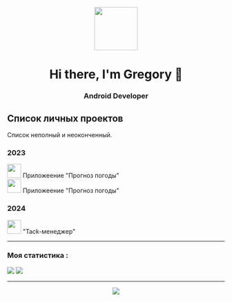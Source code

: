 <div id="header" align="center">
  <img src="https://media.giphy.com/media/M9gbBd9nbDrOTu1Mqx/giphy.gif" width="100"/>
</div>

<div id="header" align="center">
<h1>Hi there, I'm Gregory 👋</h1>
<h3>Android Developer</h3>
</div>

## Список личных проектов
Список неполный и неоконченный.<br>

### 2023
<img src="https://github.com/user-attachments/assets/52e5c32d-a4d6-4863-8cd6-4fe9e10ed023" width="32" height="32"> Приложеение "Прогноз погоды"<br>
<img src="https://github.com/user-attachments/assets/bb0db3e9-0956-4b0a-9d83-09d368fd32b7" width="32" height="32"> Приложеение "Прогноз погоды"<br>
### 2024
<img src="https://github.com/user-attachments/assets/83ed1809-e4b3-49f8-92d1-b11739bddada" width="32" height="32"> "Tack-менеджер"<br>

---

### Моя статистика :

<img  src="https://github-readme-stats.vercel.app/api?username=gregorysid">
<img  src="https://github-readme-stats.vercel.app/api/top-langs/?username=gregorysid">

---

<div align="center">
  <img src="https://quotes-github-readme.vercel.app/api?type=horizontal">
</div>
